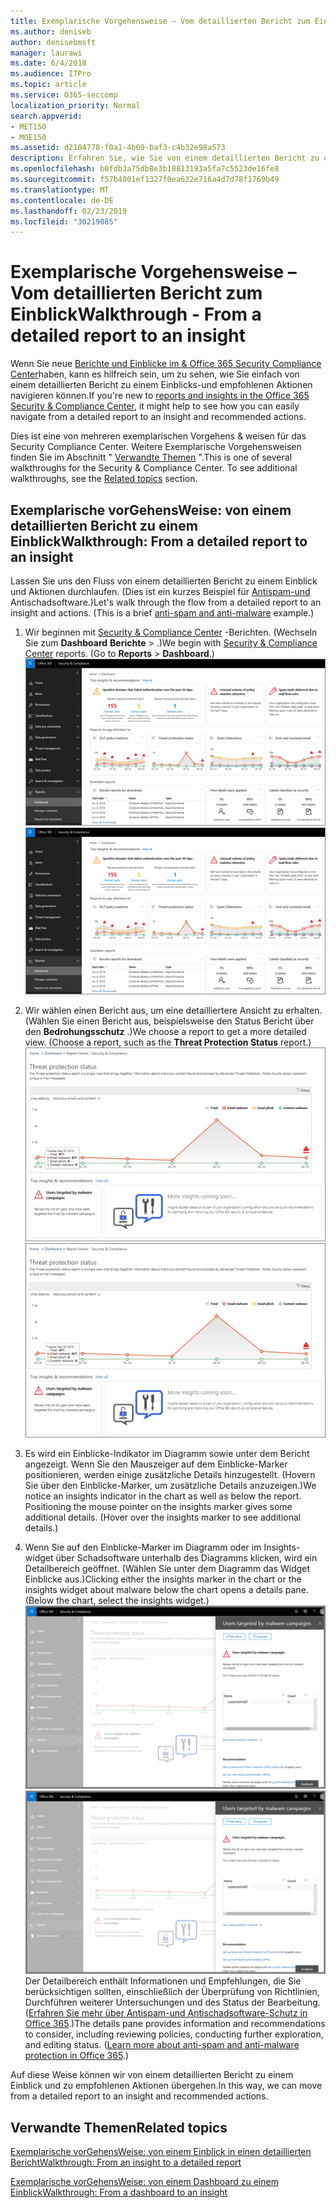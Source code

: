 ```yaml
---
title: Exemplarische Vorgehensweise – Vom detaillierten Bericht zum Einblick
ms.author: deniseb
author: denisebmsft
manager: laurawi
ms.date: 6/4/2018
ms.audience: ITPro
ms.topic: article
ms.service: O365-seccomp
localization_priority: Normal
search.appverid:
- MET150
- MOE150
ms.assetid: d2104778-f0a1-4b69-baf3-c4b32e98a573
description: Erfahren Sie, wie Sie von einem detaillierten Bericht zu einem Einblick mit empfohlenen Aktionen im Security &amp; Compliance Center wechseln können.
ms.openlocfilehash: b0fdb3a75db8e3b18813193a5fa7c5523de16fe8
ms.sourcegitcommit: f57b4001ef1327f0ea622e716a4d7d78f1769b49
ms.translationtype: MT
ms.contentlocale: de-DE
ms.lasthandoff: 02/23/2019
ms.locfileid: "30219085"
---
```

# <a name="walkthrough---from-a-detailed-report-to-an-insight"></a><span data-ttu-id="5d658-103">Exemplarische Vorgehensweise – Vom detaillierten Bericht zum Einblick</span><span class="sxs-lookup"><span data-stu-id="5d658-103">Walkthrough - From a detailed report to an insight</span></span>

<span data-ttu-id="5d658-104">Wenn Sie neue [Berichte und Einblicke im &amp; Office 365 Security Compliance Center](reports-and-insights-in-security-and-compliance.md)haben, kann es hilfreich sein, um zu sehen, wie Sie einfach von einem detaillierten Bericht zu einem Einblicks-und empfohlenen Aktionen navigieren können.</span><span class="sxs-lookup"><span data-stu-id="5d658-104">If you're new to [reports and insights in the Office 365 Security &amp; Compliance Center](reports-and-insights-in-security-and-compliance.md), it might help to see how you can easily navigate from a detailed report to an insight and recommended actions.</span></span> 
  
<span data-ttu-id="5d658-p101">Dies ist eine von mehreren exemplarischen Vorgehens &amp; weisen für das Security Compliance Center. Weitere Exemplarische Vorgehensweisen finden Sie im Abschnitt " [Verwandte Themen](#related-topics) ".</span><span class="sxs-lookup"><span data-stu-id="5d658-p101">This is one of several walkthroughs for the Security &amp; Compliance Center. To see additional walkthroughs, see the [Related topics](#related-topics) section.</span></span> 
  
## <a name="walkthrough-from-a-detailed-report-to-an-insight"></a><span data-ttu-id="5d658-107">Exemplarische vorGehensWeise: von einem detaillierten Bericht zu einem Einblick</span><span class="sxs-lookup"><span data-stu-id="5d658-107">Walkthrough: From a detailed report to an insight</span></span>

<span data-ttu-id="5d658-p102">Lassen Sie uns den Fluss von einem detaillierten Bericht zu einem Einblick und Aktionen durchlaufen. (Dies ist ein kurzes Beispiel für [Antispam-und](anti-spam-and-anti-malware-protection.md) Antischadsoftware.)</span><span class="sxs-lookup"><span data-stu-id="5d658-p102">Let's walk through the flow from a detailed report to an insight and actions. (This is a brief [anti-spam and anti-malware](anti-spam-and-anti-malware-protection.md) example.)</span></span> 
  
1. <span data-ttu-id="5d658-p103">Wir beginnen mit [Security &amp; Compliance Center](https://protection.office.com) -Berichten. (Wechseln Sie zum **Dashboard** **Berichte** \> .)</span><span class="sxs-lookup"><span data-stu-id="5d658-p103">We begin with [Security &amp; Compliance Center](https://protection.office.com) reports. (Go to **Reports** \> **Dashboard**.) </span></span><br/><span data-ttu-id="5d658-112">![Wechseln Sie im &amp; Security Compliance Center zum Dashboard für \> Berichte.](media/68f3bb7c-b4f7-4cca-904b-478643a93c94.png)</span><span class="sxs-lookup"><span data-stu-id="5d658-112">![In the Security &amp; Compliance Center, go to Reports \> Dashboard](media/68f3bb7c-b4f7-4cca-904b-478643a93c94.png)</span></span>
  
2. <span data-ttu-id="5d658-p104">Wir wählen einen Bericht aus, um eine detailliertere Ansicht zu erhalten. (Wählen Sie einen Bericht aus, beispielsweise den Status Bericht über den **Bedrohungsschutz** .)</span><span class="sxs-lookup"><span data-stu-id="5d658-p104">We choose a report to get a more detailed view. (Choose a report, such as the **Threat Protection Status** report.)</span></span><br/><span data-ttu-id="5d658-115">![BedrohungsSchutz-Status Bericht mit Einblicken](media/f47d7dbd-816a-47ba-b8db-53919fbed192.png)</span><span class="sxs-lookup"><span data-stu-id="5d658-115">![Threat Protection Status report showing insights](media/f47d7dbd-816a-47ba-b8db-53919fbed192.png)</span></span>
  
3. <span data-ttu-id="5d658-p105">Es wird ein Einblicke-Indikator im Diagramm sowie unter dem Bericht angezeigt. Wenn Sie den Mauszeiger auf dem Einblicke-Marker positionieren, werden einige zusätzliche Details hinzugestellt. (Hovern Sie über den Einblicke-Marker, um zusätzliche Details anzuzeigen.)</span><span class="sxs-lookup"><span data-stu-id="5d658-p105">We notice an insights indicator in the chart as well as below the report. Positioning the mouse pointer on the insights marker gives some additional details. (Hover over the insights marker to see additional details.)</span></span>
    
4. <span data-ttu-id="5d658-p106">Wenn Sie auf den Einblicke-Marker im Diagramm oder im Insights-widget über Schadsoftware unterhalb des Diagramms klicken, wird ein Detailbereich geöffnet. (Wählen Sie unter dem Diagramm das Widget Einblicke aus.)</span><span class="sxs-lookup"><span data-stu-id="5d658-p106">Clicking either the insights marker in the chart or the insights widget about malware below the chart opens a details pane. (Below the chart, select the insights widget.)</span></span><br/><span data-ttu-id="5d658-121">![Details zu Insights about Schadsoftware](media/2c8bccc5-ca4e-4bb9-ad4c-55fcee0535b7.png)</span><span class="sxs-lookup"><span data-stu-id="5d658-121">![Details for insights about malware](media/2c8bccc5-ca4e-4bb9-ad4c-55fcee0535b7.png)</span></span><br/><span data-ttu-id="5d658-p107">Der Detailbereich enthält Informationen und Empfehlungen, die Sie berücksichtigen sollten, einschließlich der Überprüfung von Richtlinien, Durchführen weiterer Untersuchungen und des Status der Bearbeitung. ([Erfahren Sie mehr über Antispam-und Antischadsoftware-Schutz in Office 365](anti-spam-and-anti-malware-protection.md).)</span><span class="sxs-lookup"><span data-stu-id="5d658-p107">The details pane provides information and recommendations to consider, including reviewing policies, conducting further exploration, and editing status. ([Learn more about anti-spam and anti-malware protection in Office 365](anti-spam-and-anti-malware-protection.md).)</span></span>
    
<span data-ttu-id="5d658-124">Auf diese Weise können wir von einem detaillierten Bericht zu einem Einblick und zu empfohlenen Aktionen übergehen.</span><span class="sxs-lookup"><span data-stu-id="5d658-124">In this way, we can move from a detailed report to an insight and recommended actions.</span></span> 
  
## <a name="related-topics"></a><span data-ttu-id="5d658-125">Verwandte Themen</span><span class="sxs-lookup"><span data-stu-id="5d658-125">Related topics</span></span>

[<span data-ttu-id="5d658-126">Exemplarische vorGehensWeise: von einem Einblick in einen detaillierten Bericht</span><span class="sxs-lookup"><span data-stu-id="5d658-126">Walkthrough: From an insight to a detailed report</span></span>](from-an-insight-to-a-detailed-report.md)
  
[<span data-ttu-id="5d658-127">Exemplarische vorGehensWeise: von einem Dashboard zu einem Einblick</span><span class="sxs-lookup"><span data-stu-id="5d658-127">Walkthrough: From a dashboard to an insight</span></span>](from-a-dashboard-to-an-insight.md)
  

